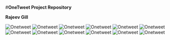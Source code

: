 #**OneTweet Project Repository**

**Rajeev Gill**

![Onetweet](images/exports/1tweet1.png) 
![Onetweet](images/exports/1tweet2.png) 
![Onetweet](images/exports/1tweet3.png) 
![Onetweet](images/exports/1tweet4.png) 
![Onetweet](images/exports/1tweet5.png) 
![Onetweet](images/exports/1tweet6.png) 
![Onetweet](images/exports/1tweet7.png) 
![Onetweet](images/exports/1tweet8.png) 
![Onetweet](images/exports/1tweet9.png) 
![Onetweet](images/exports/1tweet10.png) 
![Onetweet](images/exports/1tweet11.png) 
![Onetweet](images/exports/1tweet12.png) 





